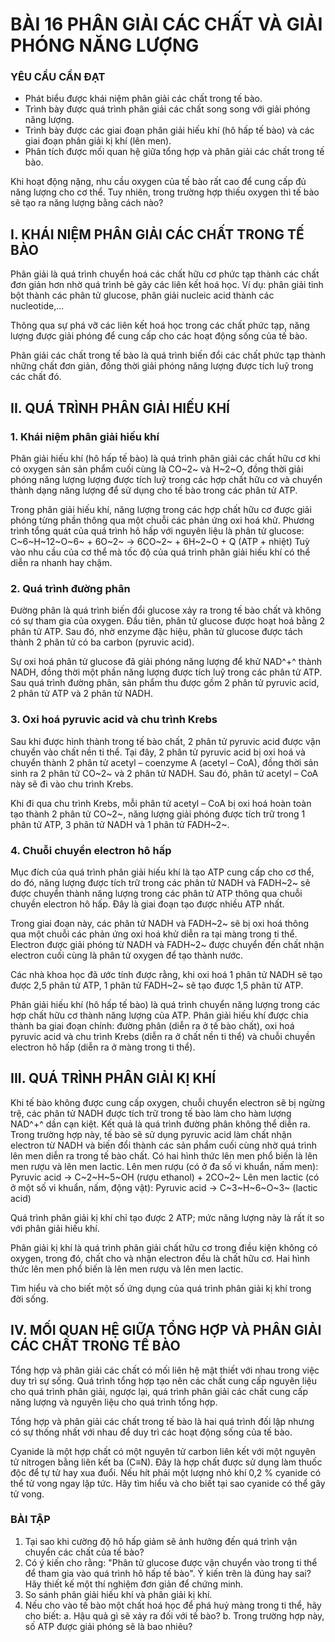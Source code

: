 # BÀI 16 PHÂN GIẢI CÁC CHẤT VÀ GIẢI PHÓNG NĂNG LƯỢNG

### YÊU CẦU CẦN ĐẠT
- Phát biểu được khái niệm phân giải các chất trong tế bào.
- Trình bày được quá trình phân giải các chất song song với giải phóng năng lượng.
- Trình bày được các giai đoạn phân giải hiếu khí (hô hấp tế bào) và các giai đoạn phân giải kị khí (lên men).
- Phân tích được mối quan hệ giữa tổng hợp và phân giải các chất trong tế bào.

Khi hoạt động nặng, nhu cầu oxygen của tế bào rất cao để cung cấp đủ năng lượng cho cơ thể. Tuy nhiên, trong trường hợp thiếu oxygen thì tế bào sẽ tạo ra năng lượng bằng cách nào?

## I. KHÁI NIỆM PHÂN GIẢI CÁC CHẤT TRONG TẾ BÀO

Phân giải là quá trình chuyển hoá các chất hữu cơ phức tạp thành các chất đơn giản hơn nhờ quá trình bẻ gãy các liên kết hoá học. Ví dụ: phân giải tinh bột thành các phân tử glucose, phân giải nucleic acid thành các nucleotide,...

Thông qua sự phá vỡ các liên kết hoá học trong các chất phức tạp, năng lượng được giải phóng để cung cấp cho các hoạt động sống của tế bào.

Phân giải các chất trong tế bào là quá trình biến đổi các chất phức tạp thành những chất đơn giản, đồng thời giải phóng năng lượng được tích luỹ trong các chất đó.

## II. QUÁ TRÌNH PHÂN GIẢI HIẾU KHÍ
### 1. Khái niệm phân giải hiếu khí

Phân giải hiếu khí (hô hấp tế bào) là quá trình phân giải các chất hữu cơ khi có oxygen sản sản phẩm cuối cùng là CO~2~ và H~2~O, đồng thời giải phóng năng lượng lượng được tích luỹ trong các hợp chất hữu cơ và chuyển thành dạng năng lượng để sử dụng cho tế bào trong các phân tử ATP.

Trong phân giải hiếu khí, năng lượng trong các hợp chất hữu cơ được giải phóng từng phần thông qua một chuỗi các phản ứng oxi hoá khử.
Phương trình tổng quát của quá trình hô hấp với nguyên liệu là phân tử glucose:
C~6~H~12~O~6~ + 6O~2~ → 6CO~2~ + 6H~2~O + Q (ATP + nhiệt)
Tuỳ vào nhu cầu của cơ thể mà tốc độ của quá trình phân giải hiếu khí có thể diễn ra nhanh hay chậm.

### 2. Quá trình đường phân
Đường phân là quá trình biến đổi glucose xảy ra trong tế bào chất và không có sự tham gia của oxygen.
Đầu tiên, phân tử glucose được hoạt hoá bằng 2 phân tử ATP. Sau đó, nhờ enzyme đặc hiệu, phân tử glucose được tách thành 2 phân tử có ba carbon (pyruvic acid).

Sự oxi hoá phân tử glucose đã giải phóng năng lượng để khử NAD^+^ thành NADH, đồng thời một phần năng lượng được tích luỹ trong các phân tử ATP.
Sau quá trình đường phân, sản phẩm thu được gồm 2 phân tử pyruvic acid, 2 phân tử ATP và 2 phân tử NADH.

### 3. Oxi hoá pyruvic acid và chu trình Krebs

Sau khi được hình thành trong tế bào chất, 2 phân tử pyruvic acid được vận chuyển vào chất nền ti thể. Tại đây, 2 phân tử pyruvic acid bị oxi hoá và chuyển thành 2 phân tử acetyl – coenzyme A (acetyl – CoA), đồng thời sản sinh ra 2 phân tử CO~2~ và 2 phân tử NADH. Sau đó, phân tử acetyl – CoA này sẽ đi vào chu trình Krebs.

Khi đi qua chu trình Krebs, mỗi phân tử acetyl – CoA bị oxi hoá hoàn toàn tạo thành 2 phân tử CO~2~, năng lượng giải phóng được tích trữ trong 1 phân tử ATP, 3 phân tử NADH và 1 phân tử FADH~2~.

### 4. Chuỗi chuyền electron hô hấp
Mục đích của quá trình phân giải hiếu khí là tạo ATP cung cấp cho cơ thể, do đó, năng lượng được tích trữ trong các phân tử NADH và FADH~2~ sẽ được chuyển thành năng lượng trong các phân tử ATP thông qua chuỗi chuyền electron hô hấp. Đây là giai đoạn tạo được nhiều ATP nhất.

Trong giai đoạn này, các phân tử NADH và FADH~2~ sẽ bị oxi hoá thông qua một chuỗi các phản ứng oxi hoá khử diễn ra tại màng trong ti thể. Electron được giải phóng từ NADH và FADH~2~ được chuyển đến chất nhận electron cuối cùng là phân tử oxygen để tạo thành nước.

Các nhà khoa học đã ước tính được rằng, khi oxi hoá 1 phân tử NADH sẽ tạo được 2,5 phân tử ATP, 1 phân tử FADH~2~ sẽ tạo được 1,5 phân tử ATP.

Phân giải hiếu khí (hô hấp tế bào) là quá trình chuyển năng lượng trong các hợp chất hữu cơ thành năng lượng của ATP.
Phân giải hiếu khí được chia thành ba giai đoạn chính: đường phân (diễn ra ở tế bào chất), oxi hoá pyruvic acid và chu trình Krebs (diễn ra ở chất nền ti thể) và chuỗi chuyền electron hô hấp (diễn ra ở màng trong ti thể).

## III. QUÁ TRÌNH PHÂN GIẢI KỊ KHÍ

Khi tế bào không được cung cấp oxygen, chuỗi chuyển electron sẽ bị ngừng trệ, các phân tử NADH được tích trữ trong tế bào làm cho hàm lượng NAD^+^ dần cạn kiệt. Kết quả là quá trình đường phân không thể diễn ra.
Trong trường hợp này, tế bào sẽ sử dụng pyruvic acid làm chất nhận electron từ NADH và biến đổi thành các sản phẩm cuối cùng nhờ quá trình lên men diễn ra trong tế bào chất.
Có hai hình thức lên men phổ biến là lên men rượu và lên men lactic.
Lên men rượu (có ở đa số vi khuẩn, nấm men):
Pyruvic acid → C~2~H~5~OH (rượu ethanol) + 2CO~2~
Lên men lactic (có ở một số vi khuẩn, nấm, động vật):
Pyruvic acid → C~3~H~6~O~3~ (lactic acid)

Quá trình phân giải kị khí chỉ tạo được 2 ATP; mức năng lượng này là rất ít so với phân giải hiếu khí.

Phân giải kị khí là quá trình phân giải chất hữu cơ trong điều kiện không có oxygen, trong đó, chất cho và nhận electron đều là chất hữu cơ.
Hai hình thức lên men phổ biến là lên men rượu và lên men lactic.

Tìm hiểu và cho biết một số ứng dụng của quá trình phân giải kị khí trong đời sống.

## IV. MỐI QUAN HỆ GIỮA TỔNG HỢP VÀ PHÂN GIẢI CÁC CHẤT TRONG TẾ BÀO

Tổng hợp và phân giải các chất có mối liên hệ mật thiết với nhau trong việc duy trì sự sống. Quá trình tổng hợp tạo nên các chất cung cấp nguyên liệu cho quá trình phân giải, ngược lại, quá trình phân giải các chất cung cấp năng lượng và nguyên liệu cho quá trình tổng hợp.

Tổng hợp và phân giải các chất trong tế bào là hai quá trình đối lập nhưng có sự thống nhất với nhau để duy trì các hoạt động sống của tế bào.

Cyanide là một hợp chất có một nguyên tử carbon liên kết với một nguyên tử nitrogen bằng liên kết ba (C≡N). Đây là hợp chất được sử dụng làm thuốc độc để tự tử hay xua đuổi. Nếu hít phải một lượng nhỏ khí 0,2 % cyanide có thể tử vong ngay lập tức. Hãy tìm hiểu và cho biết tại sao cyanide có thể gây tử vong.

### BÀI TẬP
1. Tại sao khi cường độ hô hấp giảm sẽ ảnh hưởng đến quá trình vận chuyển các chất của tế bào?
2. Có ý kiến cho rằng: "Phân tử glucose được vận chuyển vào trong ti thể để tham gia vào quá trình hô hấp tế bào". Ý kiến trên là đúng hay sai? Hãy thiết kế một thí nghiệm đơn giản để chứng minh.
3. So sánh phân giải hiếu khí và phân giải kị khí.
4. Nếu cho vào tế bào một chất hoá học để phá huỷ màng trong ti thể, hãy cho biết:
    a. Hậu quả gì sẽ xảy ra đối với tế bào?
    b. Trong trường hợp này, số ATP được giải phóng sẽ là bao nhiêu?
